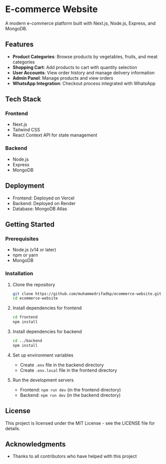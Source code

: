 # E-commerce Website

A modern e-commerce platform built with Next.js, Node.js, Express, and MongoDB.

## Features

- **Product Categories**: Browse products by vegetables, fruits, and meat categories
- **Shopping Cart**: Add products to cart with quantity selection
- **User Accounts**: View order history and manage delivery information
- **Admin Panel**: Manage products and view orders
- **WhatsApp Integration**: Checkout process integrated with WhatsApp

## Tech Stack

### Frontend
- Next.js
- Tailwind CSS
- React Context API for state management

### Backend
- Node.js
- Express
- MongoDB

## Deployment

- Frontend: Deployed on Vercel
- Backend: Deployed on Render
- Database: MongoDB Atlas

## Getting Started

### Prerequisites
- Node.js (v14 or later)
- npm or yarn
- MongoDB

### Installation

1. Clone the repository
   ```bash
   git clone https://github.com/muhammedrifadkp/ecommerce-website.git
   cd ecommerce-website
   ```

2. Install dependencies for frontend
   ```bash
   cd frontend
   npm install
   ```

3. Install dependencies for backend
   ```bash
   cd ../backend
   npm install
   ```

4. Set up environment variables
   - Create `.env` file in the backend directory
   - Create `.env.local` file in the frontend directory

5. Run the development servers
   - Frontend: `npm run dev` (in the frontend directory)
   - Backend: `npm run dev` (in the backend directory)

## License

This project is licensed under the MIT License - see the LICENSE file for details.

## Acknowledgments

- Thanks to all contributors who have helped with this project
